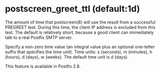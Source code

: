 # postscreen_greet_ttl (default:1d) 

 The amount of time that postscreen(8) will use the result from
a successful PREGREET test. During this time, the client IP address
is excluded from this test. The default is relatively short, because
a good client can immediately talk to a real Postfix SMTP server. 

 Specify a non-zero time value (an integral value plus an optional
one-letter suffix that specifies the time unit).  Time units: s
(seconds), m (minutes), h (hours), d (days), w (weeks).
The default time unit is d (days).  

 This feature is available in Postfix 2.8. 


